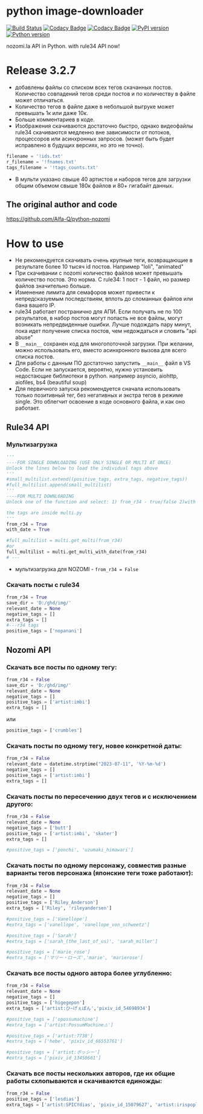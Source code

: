 # python image-downloader

[![Build Status](https://travis-ci.com/Alfa-Q/python-nozomi.svg?token=NAcpuTjLC6CrUpWrqz9p&branch=master)](https://travis-ci.com/Alfa-Q/python-nozomi)
[![Codacy Badge](https://app.codacy.com/project/badge/Grade/20c7f3716811466c9e2d55786885951e)](https://app.codacy.com/gh/Alfa-Q/python-nozomi/dashboard?utm_source=gh&utm_medium=referral&utm_content=&utm_campaign=Badge_grade)
[![Codacy Badge](https://app.codacy.com/project/badge/Coverage/20c7f3716811466c9e2d55786885951e)](https://app.codacy.com/gh/Alfa-Q/python-nozomi/dashboard?utm_source=gh&utm_medium=referral&utm_content=&utm_campaign=Badge_coverage)
[![PyPI version](https://badge.fury.io/py/python-nozomi.svg)](https://badge.fury.io/py/python-nozomi)
[![Python version](https://img.shields.io/badge/python-3.7%20%7C%203.8%20%7C%203.9%20%7C%203.10%20%7C%203.11-green)](https://www.python.org/downloads/release/python-370/)

nozomi.la API in Python.
with rule34 API now!

# Release 3.2.7
- добавлены файлы со списком всех тегов скачанных постов. Количество совпадений тегов среди постов и по количеству в файле может отличаться.
- Количество тегов в файле даже в небольшой выгруке может превышать 1к или даже 10к. 
- Больше комментариев в коде.
- Изображения скачиваются достаточно быстро, однако видеофайлы rule34 скачиваются медленно вне зависимости от потоков, процессоров или асинхронных запросов. (может быть будет исправлено в будущих версиях, но это не точно).

``` python
filename = '!ids.txt'
r_filename = '!fnames.txt'
tags_filename = '!tags_counts.txt'
```
- В мульти указано свыше 40 артистов и наборов тегов для загрузки общим объемом свыше 180к файлов и 80+ гигабайт данных. 

## The original author and code
https://github.com/Alfa-Q/python-nozomi

# How to use
- Не рекомендуется скачивать очень крупные теги, возвращающие в результате более 10 тысяч id постов. Например "loli", "animated"
- При скачивании с nozomi количество файлов может превышать количество постов. Это норма. С rule34: 1 пост - 1 файл, но размер файлов значительно больше.
- Изменение лимита для семафоров может привести к непредсказуемым последствиям, вплоть до сломанных файлов или бана вашего IP.
- rule34 работает постранично для АПИ. Если получать не по 100 результатов, в набор постов могут попасть не все файлы, могут возникать непредвиденные ошибки. Лучше подождать пару минут, пока идет получение списка постов, чем недождаться и словить "api abuse"
- В ```__main__``` сохранен код для многопоточной загрузки. При желании, можно использовать его, вместо асинхронного вызова для всего списка постов.
- Для работы с данным ПО достаточно запустить ```__main__``` файл в VS Code. Если не запускается, вероятно, нужно установить недостающие библиотеки в python. например asyncio, aiohttp, aiofiles, bs4 (beautiful soup)
- Для первичного запуска рекомендуется сначала использовать только позитивный тег, без негативных и экстра тегов в режиме single. Это облегчит освоение в коде основного файла, и как оно работает.
## Rule34 API
### Мультизагрузка
``` python
'''
----FOR SINGLE DOWNLOADING (USE ONLY SINGLE OR MULTI AT ONCE)
Unlock the lines below to load the individual tags above
'''
#small_multilist.extend((positive_tags, extra_tags, negative_tags))
#full_multilist.append(small_multilist)
'''
----FOR MULTI DOWNLOADING
Unlock one of the function and select: 1) from_r34 - true/false 2)with date - true/false

the tags are inside multi.py
'''
from_r34 = True
with_date = True

#full_multilist = multi.get_multi(from_r34)
#or
full_multilist = multi.get_multi_with_date(from_r34)
# ---
```
- мультизагрузка для NOZOMI - ```from_r34 = False```
### Скачать посты c rule34
``` python
from_r34 = True
save_dir = 'D:/ghd/img/'
relevant_date = None
negative_tags = []
extra_tags = []
#---r34 tags
positive_tags = ['nopanani'] 
```
## Nozomi API
### Скачать все посты по одному тегу:
```python
from_r34 = False
save_dir = 'D:/ghd/img/'
relevant_date = None
negative_tags = []
positive_tags = ['artist:imbi']
extra_tags = []
```
или
```python
positive_tags = ['crumbles']
```
### Скачать посты по одному тегу, новее конкретной даты:
```python
from_r34 = False
relevant_date = datetime.strptime("2023-07-11", '%Y-%m-%d')
negative_tags = []
positive_tags = ['artist:imbi']
extra_tags = []
```
### Скачать посты по пересечению двух тегов и с исключением другого:
```python
from_r34 = False
relevant_date = None
negative_tags = ['butt']
positive_tags = ['artist:imbi', 'skater']
extra_tags = []

#positive_tags = ['ponchi', 'uzumaki_himawari']
```
### Скачать посты по одному персонажу, совместив разные варианты тегов персонажа (японские теги тоже работают):
```python
from_r34 = False
relevant_date = None
negative_tags = []
positive_tags = ['Riley_Anderson']
extra_tags = ['Riley', 'rileyandersen']

#positive_tags = ['Vanellope']
#extra_tags = ['vanellope', 'vanellope_von_schweetz']

#positive_tags = ['Sarah']
#extra_tags = ['sarah_(the_last_of_us)', 'sarah_miller']

#positive_tags = ['marie_rose']
#extra_tags = ['マリー・ローズ','marie', 'marierose']
```
### Скачать все посты одного автора более углубленно:
```python
from_r34 = False
relevant_date = None
negative_tags = []
positive_tags = ['higegepon']
extra_tags = ['artist:ひ~げぇぽん','pixiv_id_54698934']

#positive_tags = ['opossumachine']
#extra_tags = ['artist:PossumMachine⚠️']

#positive_tags = ['artist:7738']
#extra_tags = ['hebe', 'pixiv_id_66553761']

#positive_tags = ['artist:ボッシー']
#extra_tags = ['pixiv_id_13450661']
```
### Скачать все посты нескольких авторов, где их общие работы схлопываются и скачиваются единожды:
```python
from_r34 = False
positive_tags = ['lesdias']
extra_tags = ['artist:SPICYdias', 'pixiv_id_15079627', 'artist:irispoplar', 'irispoplar', 'pixiv_id_25423811']
```
